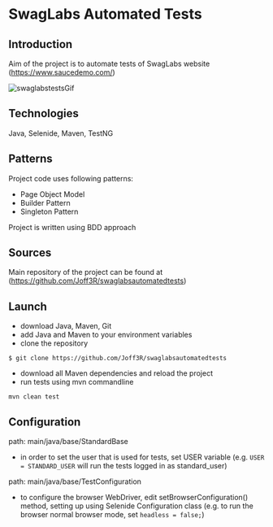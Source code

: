 # SwagLabs Automated Tests
## Introduction
Aim of the project is to automate tests of SwagLabs website (https://www.saucedemo.com/)

![swaglabstestsGif](https://user-images.githubusercontent.com/30385512/172943983-b8ef3bb6-8c90-4f67-835e-7ff9346dff6a.gif)

## Technologies
Java, Selenide, Maven, TestNG 

## Patterns
Project code uses following patterns:
- Page Object Model
- Builder Pattern
- Singleton Pattern

Project is written using BDD approach

## Sources
Main repository of the project can be found at (https://github.com/Joff3R/swaglabsautomatedtests)

## Launch


- download Java, Maven, Git
- add Java and Maven to your environment variables
- clone the repository 
```
$ git clone https://github.com/Joff3R/swaglabsautomatedtests
```
- download all Maven dependencies and reload the project
- run tests using mvn commandline
```
mvn clean test
```

## Configuration

path: main/java/base/StandardBase 
- in order to set the user that is used for tests, set USER variable (e.g. ```USER = STANDARD_USER``` will run the tests logged in as standard_user)
  
path: main/java/base/TestConfiguration 
- to configure the browser WebDriver, edit setBrowserConfiguration() method, setting up using Selenide Configuration class (e.g. to run the browser normal browser mode, set ```headless = false;```)
